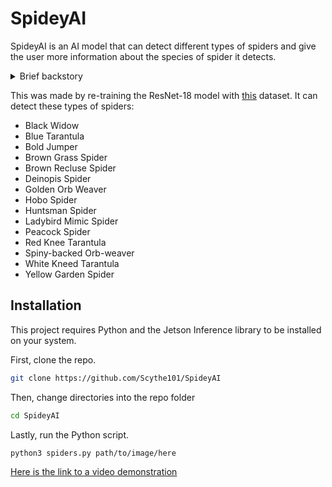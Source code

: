 # SpideyAI
SpideyAI is an AI model that can detect different types of spiders and give the user more information about the species of spider it detects.
<details><summary>Brief backstory</summary>I came up with this idea after being jump-scared by a spider in the middle of the night. I then decided it would be a good idea to know whether or not the spider could hurt me, and thought it would make for a fun AI project. Lastly, I looked at the classes ResNet18 was trained off of to make sure it can't do this by default, and it apparently doesn't have much data on spiders.</details>

This was made by re-training the ResNet-18 model with [this](https://www.kaggle.com/datasets/gpiosenka/yikes-spiders-15-species) dataset.
It can detect these types of spiders:
* Black Widow
* Blue Tarantula
* Bold Jumper
* Brown Grass Spider
* Brown Recluse Spider
* Deinopis Spider
* Golden Orb Weaver
* Hobo Spider
* Huntsman Spider
* Ladybird Mimic Spider
* Peacock Spider
* Red Knee Tarantula
* Spiny-backed Orb-weaver
* White Kneed Tarantula
* Yellow Garden Spider

## Installation
This project requires Python and the Jetson Inference library to be installed on your system.

First, clone the repo.
```sh
git clone https://github.com/Scythe101/SpideyAI
```
Then, change directories into the repo folder
```sh
cd SpideyAI
```
Lastly, run the Python script.
```sh
python3 spiders.py path/to/image/here
```

[Here is the link to a video demonstration](https://drive.google.com/file/d/1NKrWIcP5V33LlGLswXgGnfiJUF2rkQ5c/view?usp=sharing)